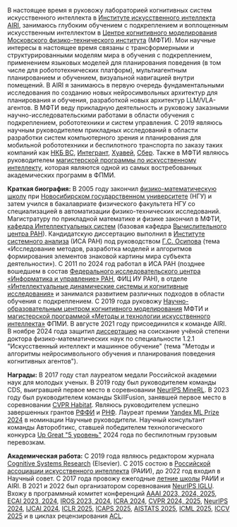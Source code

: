 В настоящее время я руковожу лабораторией когнитивных систем искусственного интеллекта в <a href='https://airi.net/'>Институте искусственного интеллекта AIRI</a>, занимаюсь глубоким обучением с подкреплением и воплощенным искусственным интеллектом в <a href='https://cogmodel.mipt.ru/'>Центре когнитивного моделирования</a> <a href='https://mipt.ru/english/'>Московского физико-технического института</a> (МФТИ). Мои научные интересы в настоящее время связаны с трансформерными и структурированными моделям мира в обучения с подкреплением, применением языковых моделей для планирования поведения (в том числе для робототехнических платформ), мультиагентным планированием и обучением, визуальной навигацией внутри помещений. В AIRI я занимаюсь в первую очередь фундаментальными исследования по созданию новых нейросимвольных архитектур для планирования и обучения, разработкой новых архитектур LLM/VLA-агентов. В МФТИ веду прикладную деятельность и руковожу заказными научно-исследовательскими работами в области обучения с подкреплением, робототехники и систем управления. C 2019 являюсь научным руководителем прикладных исследований в области разработки систем компьютерного зрения и планирования для мобильной робототехники и беспилотного транспорта по заказу таких компаний как <a href='https://www.nkbvs.ru/?p=79'>НКБ ВС</a>, <a href='https://integrant.ru/'>Интегрант</a>, <a href='https://www.huawei.com/en'>Хуавей</a>, <a href='https://www.sberbank.com/promo/ecosystem/'>Сбер</a>. Также в МФТИ являюсь руководителем <a href='http://rairi.ru/wiki/index.php/Магистерская_программа_МТИИ'>магистерской программы по искусственному интеллекту</a>, которая являются одной из самых востребованных академических программ в ФПМИ.

**Краткая биография:** В 2005 году закончил <a href='https://sesc.nsu.ru/'>физико-математическую школу</a> при <a href='https://www.nsu.ru/'>Новосибирском государственном университете</a> (НГУ) и затем учился в бакалавриате физического факультета НГУ со специализацией в автоматизации физико-технических исследований. Магистратуру по прикладной математике и физике закончил в МФТИ, <a href='https://intsystems.github.io/'>кафедра Интеллектуальных систем</a> (базовая кафедра <a href='http://www.ccas.ru/'>Вычислительного центра РАН</a>). Кандидатскую диссертацию выполнил в <a href='http://www.isa.ru/'>Институте системного анализа</a> (ИСА РАН) под руководством <a href='https://cogmodel.mipt.ru/gos-bio'>Г.С. Осипова</a> (тема «Исследование методов, разработка моделей и алгоритмов формирования элементов знаковой картины мира субъекта деятельности»). С 2011 по 2024 год работал в ИСА РАН (позднее вошедшем в состав <a href='https://www.frccsc.ru/'>Федерального исследовательского центра «Информатика и управление» РАН</a>, ФИЦ ИУ РАН), в отделе <a href='https://rairi.frccsc.ru/en/structure/1'>«Интеллектуальные динамические системы и когнитивные исследования»</a> и занимался развитием различных подходов в области обучения с подкреплением. С 2019 года руковожу <a href='https://cogmodel.mipt.ru/'>Научно-образовательным центром когнитивного моделирования</a> МФТИ и <a href='http://rairi.ru/wiki/index.php/Магистерская_программа_МТИИ'>магистерской программой «Методы и технологии искусственного интеллекта»</a> ФПМИ. В августе 2021 году присоединился к команде AIRI. В ноябре 2024 года защитил <a href='https://mipt.ru/institute/departments/dissertatio/soiskateli/fm/panov-aleksandr-igorevich'>диссертацию</a> на соискание учёной степени доктора физико-математических наук по специальности 1.2.1 "Искусственный интеллект и машинное обучение" (тема "Методы и алгоритмы нейросимвольного обучения и планирования поведения когнитивных агентов").

**Награды:** В 2017 году стал лауреатом медали Российской академии наук для молодых ученых. В 2019 году был руководителем команды CDS, выигравшей первое место в соревновании <a href='https://www.aicrowd.com/challenges/neurips-2019-minerl-competition'>NeurIPS MineRL</a>. В 2023 году был руководителем команды SkillFusion, занявшей первое место в соревновании <a href='https://aihabitat.org/challenge/2023/'>CVPR Habitat</a>. Являюсь руководителем успешно завершенных грантов <a href='https://www.rfbr.ru/rffi/ru/'>РФФИ</a> и <a href='https://rscf.ru/'>РНФ</a>. Лауреат премии <a href='https://yandex.ru/scholarships'>Yandex ML Prize 2024</a> в номинации Научные руководители. Научный консультант команды Авторобтикс, ставшей победителем технологического конкурса <a href='https://blp.upgreat.one'>Up Great "5 уровень"</a> 2024 года по беспилотным грузовым перевозкам. 

**Академическая работа:** С 2019 года являюсь редактором журнала <a href='https://www.sciencedirect.com/journal/cognitive-systems-research'>Cognitive Systems Research</a> (Elsevier). С 2015 состою в <a href='https://raai.org/'>Российской ассоциации искусственного интеллекта</a> (РАИИ), до 2022 год входил в Научный совет. С 2017 года провожу ежегодные <a href='https://airi.net/ru/summer-school-2023/'>летние школы</a> РАИИ и AIRI. В 2021 и 2022 был организатором соревнования <a href='https://www.iglu-contest.net/'>NeurIPS IGLU</a>. Вхожу в программный комитет конференций <a href='http://aaai.org/conference/aaai/'>AAAI 2023, 2024, 2025</a>, <a href='https://ecai2023.eu'>ECAI 2023, 2024</a>, <a href='https://ieee-iros.org'>IROS 2023, 2024</a>, <a href='https://ieee-icra.org'>ICRA 2024</a>, <a href='https://cvpr.thecvf.com'>CVPR 2024, 2025</a>, <a href='http://neurips.cc'>NeurIPS 2024</a>, <a href='https://www.ijcai.org'>IJCAI 2024</a>, <a href='http://iclr.cc/'>ICLR 2025</a>, <a href='https://www.icaps-conference.org'>ICAPS 2025</a>, <a href='https://aistats.org'>AISTATS 2025</a>, <a href='https://icml.cc'>ICML 2025</a>, <a href='https://iccv.thecvf.com/Conferences/2025'>ICCV 2025</a> и в циклах рецензирования <a href='https://aclrollingreview.org'>ACL</a>.
